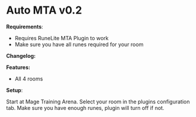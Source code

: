 
# Auto MTA v0.2

**Requirements**:
- Requires RuneLite MTA Plugin to work
- Make sure you have all runes required for your room


**Changelog:**


**Features:**
- All 4 rooms

**Setup**:

Start at Mage Training Arena. Select your room in the plugins configuration tab.
Make sure you have enough runes, plugin will turn off if not.